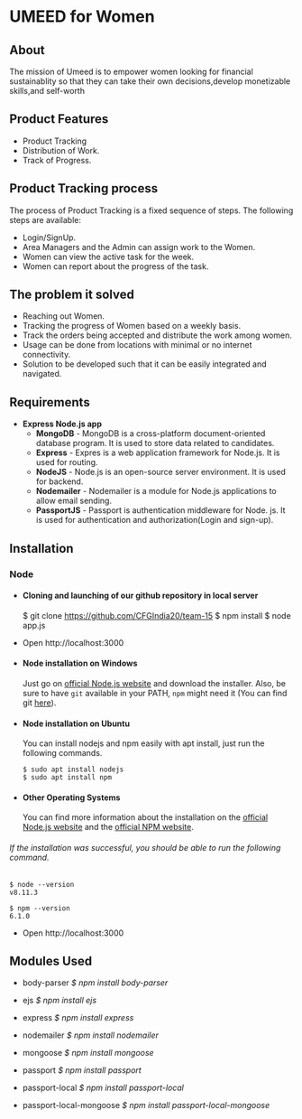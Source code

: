 # UMEED for Women

## About
The mission of Umeed is to empower women looking for financial sustainablity so that they can take their own decisions,develop monetizable skills,and self-worth

## Product Features

* Product Tracking 
* Distribution of Work.
* Track of Progress.


## Product Tracking process
The process of Product Tracking is a fixed sequence of steps. The following steps are available:

* Login/SignUp.
* Area Managers and the Admin can assign work to the Women.
* Women can view the active task for the week.
* Women can report about the progress of the task.


## The problem it solved

* Reaching out Women.
* Tracking the progress of Women based on a weekly basis.
* Track the orders being accepted and distribute the work among women.
* Usage can be done from locations with minimal or no internet connectivity.
* Solution to be developed such that it can be easily integrated and navigated.


## Requirements
* **Express Node.js app**
   * **MongoDB** - MongoDB is a cross-platform document-oriented database 
              program. It is used to store data related to candidates.
   * **Express** - Expres is a web application framework for Node.js. It is used for routing.
   * **NodeJS** - Node.js is an open-source server environment. It is used for backend.
   * **Nodemailer** - Nodemailer is a module for Node.js applications to allow email sending.
   * **PassportJS** - Passport is authentication middleware for Node. js. It is used for authentication and authorization(Login and sign-up).

## Installation
### Node
- #### Cloning and launching of our github repository in local server
    $ git clone https://github.com/CFGIndia20/team-15
    $ npm install
    $ node app.js
    
 * Open http://localhost:3000
 
- #### Node installation on Windows

  Just go on [official Node.js website](https://nodejs.org/) and download the installer.
Also, be sure to have `git` available in your PATH, `npm` might need it (You can find git [here](https://git-scm.com/)).

- #### Node installation on Ubuntu

  You can install nodejs and npm easily with apt install, just run the following commands.

      $ sudo apt install nodejs
      $ sudo apt install npm

- #### Other Operating Systems
  You can find more information about the installation on the [official Node.js website](https://nodejs.org/) and the [official NPM website](https://npmjs.org/).

###### If the installation was successful, you should be able to run the following command.

    $ node --version
    v8.11.3

    $ npm --version
    6.1.0
* Open http://localhost:3000

## Modules Used

*  body-parser 
    *$ npm install body-parser*
    
*  ejs 
    *$ npm install ejs*
    
*  express
    *$ npm install express*
    
*   nodemailer
    *$ npm install nodemailer*
    
*   mongoose 
    *$ npm install mongoose*
    
*   passport
    *$ npm install passport*
    
*   passport-local
    *$ npm install passport-local*
    
*   passport-local-mongoose
    *$ npm install passport-local-mongoose*



